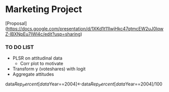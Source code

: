 # Marketing Project

[Proposal] (https://docs.google.com/presentation/d/1XKd1t11IwjHkc47qtmcEW2uJ0lqwZ-IBXNpEu7IWl4c/edit?usp=sharing)

### TO DO LIST
- PLSR on attitudinal data
  - Corr plot to motivate
- Transform y (voteshares) with logit
- Aggregate attitudes


data$Rep_Percent[data$Year==2004]<-data$Rep_Percent[data$Year==2004]/100
